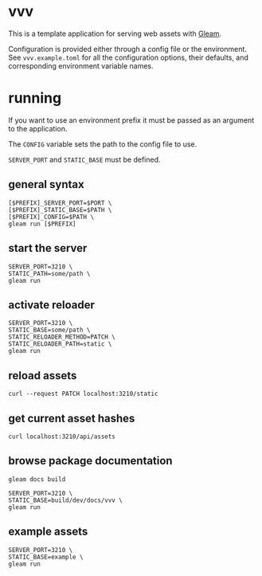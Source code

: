 # vvv

This is a template application for serving web assets with [Gleam](https://gleam.run).

Configuration is provided either through a config file or the environment. See `vvv.example.toml` for all the configuration options, their defaults, and corresponding environment variable names.

# running

If you want to use an environment prefix it must be passed as an argument to the application. 

The `CONFIG` variable sets the path to the config file to use. 

`SERVER_PORT` and `STATIC_BASE` must be defined.

## general syntax

    [$PREFIX]_SERVER_PORT=$PORT \
    [$PREFIX]_STATIC_BASE=$PATH \
    [$PREFIX]_CONFIG=$PATH \
    gleam run [$PREFIX]

## start the server

    SERVER_PORT=3210 \
    STATIC_PATH=some/path \
    gleam run

## activate reloader

    SERVER_PORT=3210 \
    STATIC_BASE=some/path \
    STATIC_RELOADER_METHOD=PATCH \
    STATIC_RELOADER_PATH=static \
    gleam run

## reload assets

    curl --request PATCH localhost:3210/static

## get current asset hashes

    curl localhost:3210/api/assets

## browse package documentation

    gleam docs build
    
    SERVER_PORT=3210 \
    STATIC_BASE=build/dev/docs/vvv \
    gleam run

## example assets

    SERVER_PORT=3210 \
    STATIC_BASE=example \
    gleam run
